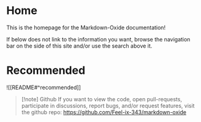 # Home

This is the homepage for the Markdown-Oxide documentation! 

If below does not link to the information you want, browse the navigation bar on the side of this site and/or use the search above it. 

# Recommended

![[README#^recommended]]

> [!note] Github
> If you want to view the code, open pull-requests, participate in discussions, report bugs, and/or request features, visit the github repo: https://github.com/Feel-ix-343/markdown-oxide

